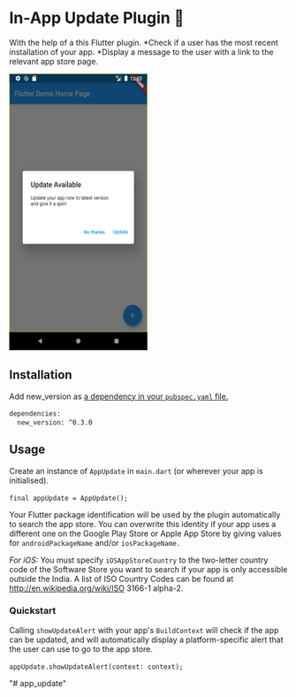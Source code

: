 
# In-App Update Plugin 🎉

With the help of a this Flutter plugin.
*Check if a user has the most recent installation of your app.
*Display a message to the user with a link to the relevant app store page.

<img src = "https://github.com/vinodbaste/app_update/blob/main/screenshots/android.png" width = 250 height = 500 />

## Installation
Add new_version as [a dependency in your `pubspec.yaml` file.](https://flutter.io/using-packages/)
```
dependencies:
  new_version: ^0.3.0
```

## Usage
Create an instance of `AppUpdate` in `main.dart` (or wherever your app is initialised).

`final appUpdate = AppUpdate();`

Your Flutter package identification will be used by the plugin automatically to search the app store. You can overwrite this identity if your app uses a different one on the Google Play Store or Apple App Store by giving values for `androidPackageName` and/or `iosPackageName.`

*For iOS:* You must specify `iOSAppStoreCountry` to the two-letter country code of the Software Store you want to search if your app is only accessible outside the India. A list of ISO Country Codes can be found at http://en.wikipedia.org/wiki/ISO 3166-1 alpha-2.


### Quickstart
Calling `showUpdateAlert` with your app's `BuildContext` will check if the app can be updated, and will automatically display a platform-specific alert that the user can use to go to the app store.

`appUpdate.showUpdateAlert(context: context);`

"# app_update" 

